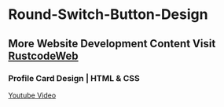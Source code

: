 # Round-Switch-Button-Design

## More Website Development Content Visit [RustcodeWeb](https://www.rustcodeweb.com/)

### Profile Card Design | HTML & CSS
[Youtube Video](https://youtu.be/NB-JJbN8bws)
